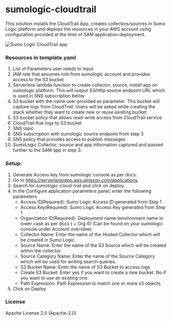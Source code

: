 # sumologic-cloudtrail

This solution installs the CloudTrail App, creates collectors/sources in Sumo Logic platform and deploys the resources in your AWS account using configuration provided at the time of SAM application deployment.

![Sumo Logic CloudTrail app](https://user-images.githubusercontent.com/6774570/67530685-bb44d380-f674-11e9-90bb-825e0bfe2118.jpg)

### Resources in template.yaml
1.	List of Parameters user needs to input
2.	IAM role that assumes role from sumologic account and provides access to the S3 bucket
3.	Serverless lambda function to create collector, source, install app on sumologic platform. This will output S3/Http source endpoint URL which is used in SNS subscription below
4.	S3 bucket with the name user provided as parameter. This bucket will capture logs from CloudTrail. Users will be asked while creating the stack whether they want to create new or reuse existing bucket
5.	S3 bucket policy that allows read-write access from CloudTrail service
6.	CloudTrail that logs to S3 bucket
7.	SNS topic
8.	SNS subscription with sumologic source endpoint from step 3
9.	SNS policy that provides access to publish messages
10.	SumoLogic Collector, source and app information captured and passed further to the SAM app in step 3.

### Setup:
1.	Generate Access key from sumologic console as per docs.
2.	Go to https://serverlessrepo.aws.amazon.com/applications.
3.	Search for sumologic-cloud-trail and click on deploy.
4.	In the Configure application parameters panel, enter the following parameters
    -	Access ID(Required): Sumo Logic Access ID generated from Step 1
    -	Access Key(Required): Sumo Logic Access Key generated from Step 1
    -	Organization ID(Required): Deployment name (environment name in lower case as per docs ) + Org ID (Can be found on your sumologic console under Account overview)
    -	Collector Name: Enter the name of the Hosted Collector which will be created in Sumo Logic.
    -	Source Name: Enter the name of the S3 Source which will be created within the collector.
    -	Source Category Name: Enter the name of the Source Category which will be used for writing search queries.
    -	S3 Bucket Name: Enter the name of S3 Bucket to access logs
    -	Create S3 Bucket: Enter yes if you want to create a new bucket. No if you want to use an existing one.
    -	Path Expression: Path Expression to match one or more s3 objects.
5.  Click on Deploy

### License
  Apache License 2.0 (Apache-2.0)
